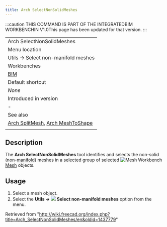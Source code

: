 ```yaml
---
title: Arch SelectNonSolidMeshes
---
```


:::caution
THIS COMMAND IS PART OF THE INTEGRATEDBIM WORKBENCHIN V1.0This page has been updated for that version.
:::

|                                                                                                              |
| ------------------------------------------------------------------------------------------------------------ |
| Arch SelectNonSolidMeshes                                                                                    |
| Menu location                                                                                                |
| Utils → Select non-manifold meshes                                                                           |
| Workbenches                                                                                                  |
| [BIM](/BIM_Workbench "BIM Workbench")                                                                        |
| Default shortcut                                                                                             |
| _None_                                                                                                       |
| Introduced in version                                                                                        |
| -                                                                                                            |
| See also                                                                                                     |
| [Arch SplitMesh](/Arch_SplitMesh "Arch SplitMesh"), [Arch MeshToShape](/Arch_MeshToShape "Arch MeshToShape") |
|                                                                                                              |

## Description

The **Arch SelectNonSolidMeshes** tool identifies and selects the non-solid (non-[manifold](http://en.wikipedia.org/wiki/Manifold)) meshes in a selected group of selected ![Mesh Workbench](/images/Workbench_Mesh.svg) [Mesh](/Mesh_Workbench "Mesh Workbench") objects.

## Usage

1. Select a mesh object.
2. Select the **Utils → ![](/images/Arch_SelectNonSolidMeshes.svg) Select non-manifold meshes** option from the menu.

Retrieved from "<http://wiki.freecad.org/index.php?title=Arch_SelectNonSolidMeshes/en&oldid=1437779>"
